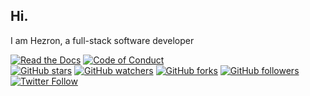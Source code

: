 ## Hi.

I am Hezron, a full-stack software developer

[![Read the Docs](https://readthedocs.org/projects/yt2mp3/badge/?version=latest)](https://yt2mp3.readthedocs.io/en/latest/?badge=latest)
[![Code of Conduct](https://img.shields.io/badge/code%20of-conduct-ff69b4.svg?style=flat)](https://github.com/tterb/hyde/blob/master/docs/CODE_OF_CONDUCT.md)  
[![GitHub stars](https://img.shields.io/github/stars/tterb/playmusic.svg?style=social&label=Star)](https://github.com/hezronkimutai/MyBadges)
[![GitHub watchers](https://img.shields.io/github/watchers/tterb/playmusic.svg?style=social&label=Watch)](https://github.com/hezronkimutai/MyBadges)
[![GitHub forks](https://img.shields.io/github/forks/tterb/playmusic.svg?style=social&label=Fork)](https://github.com/hezronkimutai/MyBadges)
[![GitHub followers](https://img.shields.io/github/followers/tterb.svg?style=social&label=Follow)](https://github.com/hezronkimutai/MyBadges)  
[![Twitter Follow](https://img.shields.io/twitter/follow/theHClerk.svg?style=social)](https://twitter.com/theHClerk)  

